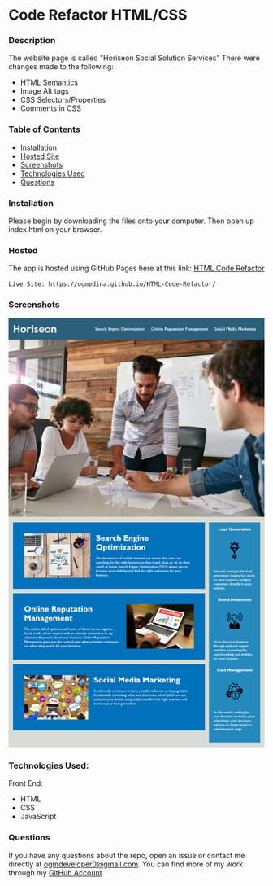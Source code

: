 # Code Refactor HTML/CSS

### Description
The website page is called "Horiseon Social Solution Services" There were changes made to the following:

* HTML Semantics
* Image Alt tags
* CSS Selectors/Properties
* Comments in CSS

### Table of Contents

* [Installation](#installation)
* [Hosted Site](#hosted)
* [Screenshots](#screenshots)
* [Technologies Used](#technologies%20used)
* [Questions](#questions)

### Installation
Please begin by downloading the files onto your computer. Then open up index.html on your browser.


### Hosted
The app is hosted using GitHub Pages here at this link: [HTML Code Refactor](https://ogmedina.github.io/HTML-Code-Refactor/)
```
Live Site: https://ogmedina.github.io/HTML-Code-Refactor/
```

### Screenshots 
![code refactor demo](./assets/images/refactor-demo.png)

### Technologies Used:
Front End: 
* HTML
* CSS
* JavaScript

### Questions
If you have any questions about the repo, open an issue or contact me directly at ogmdeveloper0@gmail.com. You can find more of my work through my [GitHub Account](https://github.com/ogmedina/).
